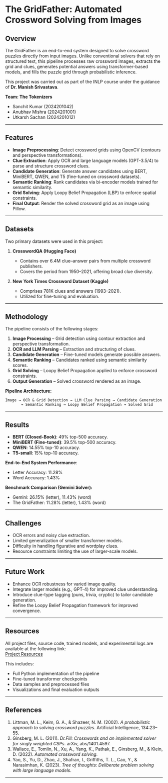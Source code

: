 # The GridFather: Automated Crossword Solving from Images

## Overview
The GridFather is an end-to-end system designed to solve crossword puzzles directly from input images. Unlike conventional solvers that rely on structured text, this pipeline processes raw crossword images, extracts the grid and clues, generates potential answers using transformer-based models, and fills the puzzle grid through probabilistic inference.

This project was carried out as part of the INLP course under the guidance of **Dr. Manish Srivastava**.

**Team: The Tokenizers**
- Sanchit Kumar (2024201042)  
- Anubhav Mishra (2024201001)  
- Utkarsh Sachan (2024201012)  

---

## Features
- **Image Preprocessing**: Detect crossword grids using OpenCV (contours and perspective transformations).  
- **Clue Extraction**: Apply OCR and large language models (GPT-3.5/4) to parse and structure crossword clues.  
- **Candidate Generation**: Generate answer candidates using BERT, MiniBERT, QWEN, and T5 (fine-tuned on crossword datasets).  
- **Semantic Ranking**: Rank candidates via bi-encoder models trained for semantic similarity.  
- **Grid Solving**: Apply Loopy Belief Propagation (LBP) to enforce spatial constraints.  
- **Final Output**: Render the solved crossword grid as an image using Pillow.  

---

## Datasets
Two primary datasets were used in this project:

1. **CrosswordQA (Hugging Face)**  
   - Contains over 6.4M clue–answer pairs from multiple crossword publishers.  
   - Covers the period from 1950–2021, offering broad clue diversity.  

2. **New York Times Crossword Dataset (Kaggle)**  
   - Comprises 781K clues and answers (1993–2021).  
   - Utilized for fine-tuning and evaluation.  

---

## Methodology
The pipeline consists of the following stages:

1. **Image Processing** – Grid detection using contour extraction and perspective transformation.  
2. **OCR and LLM Parsing** – Extraction and structuring of clues.  
3. **Candidate Generation** – Fine-tuned models generate possible answers.  
4. **Semantic Ranking** – Candidates ranked using semantic similarity scores.  
5. **Grid Solving** – Loopy Belief Propagation applied to enforce crossword constraints.  
6. **Output Generation** – Solved crossword rendered as an image.  

**Pipeline Architecture:**  
```
Image → OCR & Grid Detection → LLM Clue Parsing → Candidate Generation
       → Semantic Ranking → Loopy Belief Propagation → Solved Grid
```

---

## Results
- **BERT (Closed-Book)**: 49% top-500 accuracy.  
- **MiniBERT (Fine-tuned)**: 39.5% top-500 accuracy.  
- **QWEN**: 14.55% top-10 accuracy.  
- **T5-small**: 15% top-10 accuracy.  

**End-to-End System Performance**:  
- Letter Accuracy: 11.28%  
- Word Accuracy: 1.43%  

**Benchmark Comparison (Gemini Solver):**  
- Gemini: 26.15% (letter), 11.43% (word)  
- The GridFather: 11.28% (letter), 1.43% (word)  

---

## Challenges
- OCR errors and noisy clue extraction.  
- Limited generalization of smaller transformer models.  
- Difficulty in handling figurative and wordplay clues.  
- Resource constraints limiting the use of larger-scale models.  

---

## Future Work
- Enhance OCR robustness for varied image quality.  
- Integrate larger models (e.g., GPT-4) for improved clue understanding.  
- Introduce clue-type tagging (puns, trivia, cryptic) to tailor candidate generation.  
- Refine the Loopy Belief Propagation framework for improved convergence.  

---

## Resources
All project files, source code, trained models, and experimental logs are available at the following link:  
[Project Resources](https://drive.google.com/drive/folders/1pHIToOkUD9Ayi__l03_0vHxV3D_8kf9I?usp=sharing)

This includes:
- Full Python implementation of the pipeline  
- Fine-tuned transformer checkpoints  
- Data samples and preprocessed files  
- Visualizations and final evaluation outputs  

---

## References
1. Littman, M. L., Keim, G. A., & Shazeer, N. M. (2002). *A probabilistic approach to solving crossword puzzles*. Artificial Intelligence, 134:23–55.  
2. Ginsberg, M. L. (2011). *Dr.Fill: Crosswords and an implemented solver for singly weighted CSPs*. arXiv, abs/1401.4597.  
3. Wallace, E., Tomlin, N., Xu, A., Yang, K., Pathak, E., Ginsberg, M., & Klein, D. (2022). *Automated crossword solving*.  
4. Yao, S., Yu, D., Zhao, J., Shafran, I., Griffiths, T. L., Cao, Y., & Narasimhan, K. (2023). *Tree of thoughts: Deliberate problem solving with large language models*.  

---
